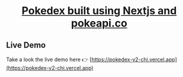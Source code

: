 <h1 align="center">
  <a href="https://github.com/Rr-sobusy/pokedex-v2.git">
 Pokedex built using Nextjs and pokeapi.co 
  </a>
  <br />
</h1>

## Live Demo
Take a look the live demo here 👉 [https://pokedex-v2-chi.vercel.app](https://pokedex-v2-chi.vercel.app)
